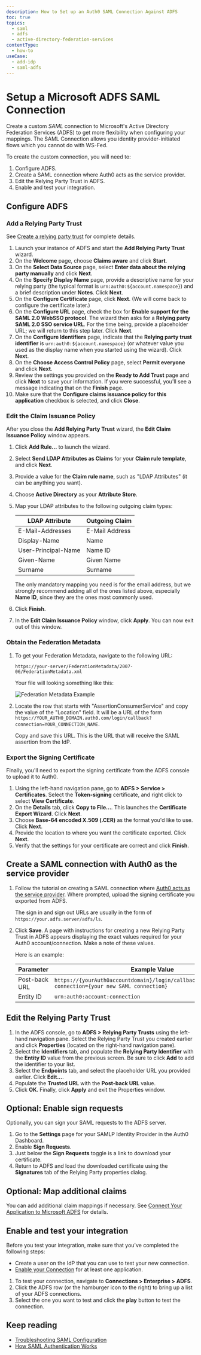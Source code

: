```yaml
---
description: How to Set up an Auth0 SAML Connection Against ADFS
toc: true
topics:
  - saml
  - adfs
  - active-directory-federation-services
contentType:
  - how-to
useCase:
  - add-idp
  - saml-adfs
---
```


# Setup a Microsoft ADFS SAML Connection

Create a custom <dfn data-key="security-assertion-markup-language">SAML</dfn> connection to Microsoft's Active Directory Federation Services (ADFS) to get more flexibility when configuring your mappings. The SAML Connection allows you identity provider-initiated flows which you cannot do with WS-Fed.

To create the custom connection, you will need to:

1. Configure ADFS.
2. Create a SAML connection where Auth0 acts as the service provider.
3. Edit the Relying Party Trust in ADFS.
4. Enable and test your integration.

## Configure ADFS

### Add a Relying Party Trust

See [Create a relying party trust](https://docs.microsoft.com/en-us/windows-server/identity/ad-fs/operations/create-a-relying-party-trust) for complete details.

1. Launch your instance of ADFS and start the **Add Relying Party Trust** wizard.
2. On the **Welcome** page, choose **Claims aware** and click **Start**. 
3. On the **Select Data Source** page, select **Enter data about the relying party manually** and click **Next**.
4. On the **Specify Display Name** page, provide a descriptive name for your relying party (the typical format is `urn:auth0:${account.namespace}`) and a brief description under **Notes**. Click **Next**.
5. On the **Configure Certificate** page, click **Next**. (We will come back to configure the certificate later.)
6. On the **Configure URL** page, check the box for **Enable support for the SAML 2.0 WebSSO protocol**. The wizard then asks for a **Relying party SAML 2.0 SSO service URL**. For the time being, provide a placeholder URL; we will return to this step later. Click **Next**.
7. On the **Configure Identifiers** page, indicate that the **Relying party trust identifier** is `urn:auth0:${account.namespace}` (or whatever value you used as the display name when you started using the wizard). Click **Next**.
8. On the **Choose Access Control Policy** page, select **Permit everyone** and click **Next**.
9. Review the settings you provided on the **Ready to Add Trust** page and click **Next** to save your information. If you were successful, you'll see a message indicating that on the **Finish** page. 
10. Make sure that the **Configure claims issuance policy for this application** checkbox is selected, and click **Close**.

### Edit the Claim Issuance Policy

After you close the **Add Relying Party Trust** wizard, the **Edit Claim Issuance Policy** window appears.

1. Click **Add Rule...** to launch the wizard. 
2. Select **Send LDAP Attributes as Claims** for your **Claim rule template**, and click **Next**.
3. Provide a value for the **Claim rule name**, such as "LDAP Attributes" (it can be anything you want). 
4. Choose **Active Directory** as your **Attribute Store**. 
5. Map your LDAP attributes to the following outgoing claim types:

    | LDAP Attribute | Outgoing Claim |
    | - | - |
    | E-Mail-Addresses | E-Mail Address |
    | Display-Name | Name |
    | User-Principal-Name | Name ID |
    | Given-Name | Given Name |
    | Surname | Surname |

    The only mandatory mapping you need is for the email address, but we strongly recommend adding all of the ones listed above, especially **Name ID**, since they are the ones most commonly used.

6. Click **Finish**.
7. In the **Edit Claim Issuance Policy** window, click **Apply**. You can now exit out of this window.

### Obtain the Federation Metadata

1. To get your Federation Metadata, navigate to the following URL:

    `https://your-server/FederationMetadata/2007-06/FederationMetadata.xml`

    Your file will looking something like this:

    ![Federation Metadata Example](/media/articles/protocols/saml-adfs/saml21.png)

2. Locate the row that starts with "AssertionConsumerService" and copy the value of the "Location" field. It will be a URL of the form `https://YOUR_AUTH0_DOMAIN.auth0.com/login/callback?connection=YOUR_CONNECTION_NAME`.

    Copy and save this URL. This is the URL that will receive the SAML assertion from the IdP. 

### Export the Signing Certificate

Finally, you'll need to export the signing certificate from the ADFS console to upload it to Auth0.

1. Using the left-hand navigation pane, go to **ADFS > Service > Certificates**. Select the **Token-signing** certificate, and right click to select **View Certificate**.
2. On the **Details** tab, click **Copy to File...**. This launches the **Certificate Export Wizard**. Click **Next**.
3. Choose **Base-64 encoded X.509 (.CER)** as the format you'd like to use. Click **Next**.
4. Provide the location to where you want the certificate exported. Click **Next**.
5. Verify that the settings for your certificate are correct and  click **Finish**.

## Create a SAML connection with Auth0 as the service provider

1. Follow the tutorial on creating a SAML connection where [Auth0 acts as the service provider](/protocols/saml/saml-sp-generic). Where prompted, upload the signing certificate you exported from ADFS.

    The sign in and sign out URLs are usually in the form of `https://your.adfs.server/adfs/ls`.

2. Click **Save**. A page with instructions for creating a new Relying Party Trust in ADFS appears displaying the exact values required for your Auth0 account/connection. Make a note of these values. 

    Here is an example: 
    
    | Parameter | Example Value |
    | - | - |
    | Post-back URL | `https://{yourAuth0accountdomain}/login/callback}/login/callback?connection={your new SAML connection}` |
    | Entity ID | `urn:auth0:account:connection` |

## Edit the Relying Party Trust

1. In the ADFS console, go to **ADFS > Relying Party Trusts** using the left-hand navigation pane. Select the Relying Party Trust you created earlier and click **Properties** (located on the right-hand navigation pane). 
2. Select the **Identifiers** tab, and populate the **Relying Party Identifier** with the **Entity ID** value from the previous screen. Be sure to click **Add** to add the identifier to your list.
3. Select the **Endpoints** tab, and select the placeholder URL you provided earlier. Click **Edit...**.
4. Populate the **Trusted URL** with the **Post-back URL** value.
5. Click **OK**. Finally, click **Apply** and exit the Properties window.

## Optional: Enable sign requests

Optionally, you can sign your SAML requests to the ADFS server.

1. Go to the **Settings** page for your SAMLP Identity Provider in the Auth0 Dashboard.
2. Enable **Sign Requests**.
3. Just below the **Sign Requests** toggle is a link to download your certificate.
4. Return to ADFS and load the downloaded certificate using the **Signatures** tab of the Relying Party properties dialog.

## Optional: Map additional claims

You can add additional claim mappings if necessary. See [Connect Your Application to Microsoft ADFS](/connections/enterprise/adfs#add-additional-ldap-attributes) for details.

## Enable and test your integration

Before you test your integration, make sure that you've completed the following steps:

* Create a user on the IdP that you can use to test your new connection.
* [Enable your Connection](/connections) for at least one application.

1. To test your connection, navigate to **Connections > Enterprise > ADFS**. 
2. Click the ADFS row (or the hamburger icon to the right) to bring up a list of your ADFS connections. 
3. Select the one you want to test and click the **play** button to test the connection.

## Keep reading

* [Troubleshooting SAML Configuration](/protocols/saml/saml-configuration/troubleshoot)
* [How SAML Authentication Works](/https://auth0.com/blog/how-saml-authentication-works/)
